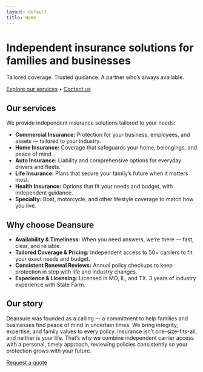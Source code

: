 ```yaml
---
layout: default
title: Home
---
```


# Independent insurance solutions for families and businesses
Tailored coverage. Trusted guidance. A partner who’s always available.

[Explore our services](#our-services) • [Contact us](contact.md)

## Our services
We provide independent insurance solutions tailored to your needs:

- **Commercial Insurance:** Protection for your business, employees, and assets — tailored to your industry.
- **Home Insurance:** Coverage that safeguards your home, belongings, and peace of mind.
- **Auto Insurance:** Liability and comprehensive options for everyday drivers and fleets.
- **Life Insurance:** Plans that secure your family’s future when it matters most.
- **Health Insurance:** Options that fit your needs and budget, with independent guidance.
- **Specialty:** Boat, motorcycle, and other lifestyle coverage to match how you live.

## Why choose Deansure
- **Availability & Timeliness:** When you need answers, we’re there — fast, clear, and reliable.
- **Tailored Coverage & Pricing:** Independent access to 50+ carriers to fit your exact needs and budget.
- **Consistent Renewal Reviews:** Annual policy checkups to keep protection in step with life and industry changes.
- **Experience & Licensing:** Licensed in MO, IL, and TX. 3 years of industry experience with State Farm.

## Our story
Deansure was founded as a calling — a commitment to help families and businesses find peace of mind in uncertain times. We bring integrity, expertise, and family values to every policy. Insurance isn’t one-size-fits-all, and neither is your life. That’s why we combine independent carrier access with a personal, timely approach, reviewing policies consistently so your protection grows with your future.

[Request a quote](contact.md)
